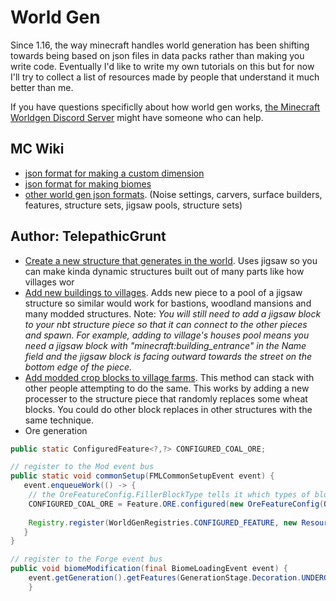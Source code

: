 # World Gen

Since 1.16, the way minecraft handles world generation has been shifting towards being based on json files in data packs rather than making you write code. Eventually I'd like to write my own tutorials on this but for now I'll try to collect a list of resources made by people that understand it much better than me.  

If you have questions specificlly about how world gen works, [the Minecraft Worldgen Discord Server](https://discord.gg/BuBGds9) might have someone who can help.  

## MC Wiki

- [json format for making a custom dimension](https://minecraft.fandom.com/wiki/Custom_dimension)
- [json format for making biomes](https://minecraft.fandom.com/wiki/Biome/JSON_format)
- [other world gen json formats](https://minecraft.fandom.com/wiki/Custom_world_generation). (Noise settings, carvers, surface builders, features, structure sets, jigsaw pools, structure sets)

## Author: TelepathicGrunt

- [Create a new structure that generates in the world](https://github.com/TelepathicGrunt/StructureTutorialMod/tree/1.17.x-Forge-Jigsaw). Uses jigsaw so you can make kinda dynamic structures built out of many parts like how villages wor
- [Add new buildings to villages](https://gist.github.com/TelepathicGrunt/4fdbc445ebcbcbeb43ac748f4b18f342/28122cb039b64c739c11a7432c23d11aefd518ad). Adds new piece to a pool of a jigsaw structure so similar would work for bastions, woodland mansions and many modded structures. Note: *You will still need to add a jigsaw block to your nbt structure piece so that it can connect to the other pieces and spawn. For example, adding to village's houses pool means you need a jigsaw block with "minecraft:building_entrance" in the Name field and the jigsaw block is facing outward towards the street on the bottom edge of the piece.*
- [Add modded crop blocks to village farms](https://gist.github.com/TelepathicGrunt/c02333993a1c35dea26fdb98fead5074). This method can stack with other people attempting to do the same. This works by adding a new processer to the structure piece that randomly replaces some wheat blocks. You could do other block replaces in other structures with the same technique. 
- Ore generation

```java
public static ConfiguredFeature<?,?> CONFIGURED_COAL_ORE;

// register to the Mod event bus
public static void commonSetup(FMLCommonSetupEvent event) {
   event.enqueueWork(() -> {
    // the OreFeatureConfig.FillerBlockType tells it which types of blocks its allowed to replace
    CONFIGURED_COAL_ORE = Feature.ORE.configured(new OreFeatureConfig(OreFeatureConfig.FillerBlockType.NATURAL_STONE, Blocks.COAL_ORE.getDefaultState(), 17)).range(128).squared().count(20)
        
    Registry.register(WorldGenRegistries.CONFIGURED_FEATURE, new ResourceLocation(StructureTutorialMain.MODID, "coal_ore"), CONFIGURED_COAL_ORE);
   }
}

// register to the Forge event bus
public void biomeModification(final BiomeLoadingEvent event) { 
    event.getGeneration().getFeatures(GenerationStage.Decoration.UNDERGROUND_ORES).add(() -> CONFIGURED_COAL_ORE);
    }
```
